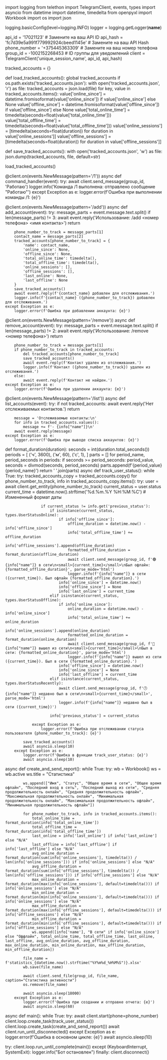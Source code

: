import logging
from telethon import TelegramClient, events, types
import asyncio
from datetime import datetime, timedelta
from openpyxl import Workbook
import os
import json

logging.basicConfig(level=logging.INFO)
logger = logging.getLogger(__name__)

api_id = '17021123'  # Замените на ваш API ID
api_hash = 'fc7d39e5a991f779992924cbeed1145e'  # Замените на ваш API Hash
phone_number = '+375445363309'  # Замените на ваш номер телефона
group_id = -1002152268453  # ID группы для уведомлений
client = TelegramClient('unique_session_name', api_id, api_hash)

tracked_accounts = {}

def load_tracked_accounts():
    global tracked_accounts
    if os.path.exists('tracked_accounts.json'):
        with open('tracked_accounts.json', 'r') as file:
            tracked_accounts = json.load(file)
            for key, value in tracked_accounts.items():
                value['online_since'] = datetime.fromisoformat(value['online_since']) if value['online_since'] else None
                value['offline_since'] = datetime.fromisoformat(value['offline_since']) if value['offline_since'] else None
                value['total_online_time'] = timedelta(seconds=float(value['total_online_time']))
                value['total_offline_time'] = timedelta(seconds=float(value['total_offline_time']))
                value['online_sessions'] = [timedelta(seconds=float(duration)) for duration in value['online_sessions']]
                value['offline_sessions'] = [timedelta(seconds=float(duration)) for duration in value['offline_sessions']]

def save_tracked_accounts():
    with open('tracked_accounts.json', 'w') as file:
        json.dump(tracked_accounts, file, default=str)

load_tracked_accounts()

@client.on(events.NewMessage(pattern='/1'))
async def command_handler(event):
    try:
        await client.send_message(group_id, 'Работаю')
        logger.info('Команда /1 выполнена: отправлено сообщение "Работаю"')
    except Exception as e:
        logger.error(f'Ошибка при выполнении команды /1: {e}')

@client.on(events.NewMessage(pattern='/add'))
async def add_account(event):
    try:
        message_parts = event.message.text.split()
        if len(message_parts) != 3:
            await event.reply('Использование: /add <номер телефона> <имя контакта>')
            return

        phone_number_to_track = message_parts[1]
        contact_name = message_parts[2]
        tracked_accounts[phone_number_to_track] = {
            'name': contact_name,
            'online_since': None,
            'offline_since': None,
            'total_online_time': timedelta(),
            'total_offline_time': timedelta(),
            'online_sessions': [],
            'offline_sessions': [],
            'last_online': None,
            'last_offline': None
        }
        save_tracked_accounts()
        await event.reply(f'{contact_name} добавлен для отслеживания.')
        logger.info(f'{contact_name} ({phone_number_to_track}) добавлен для отслеживания.')
    except Exception as e:
        logger.error(f'Ошибка при добавлении аккаунта: {e}')

@client.on(events.NewMessage(pattern='/remove'))
async def remove_account(event):
    try:
        message_parts = event.message.text.split()
        if len(message_parts) != 2:
            await event.reply('Использование: /remove <номер телефона>')
            return

        phone_number_to_track = message_parts[1]
        if phone_number_to_track in tracked_accounts:
            del tracked_accounts[phone_number_to_track]
            save_tracked_accounts()
            await event.reply(f'Контакт удален из отслеживания.')
            logger.info(f'Контакт ({phone_number_to_track}) удален из отслеживания.')
        else:
            await event.reply(f'Контакт не найден.')
    except Exception as e:
        logger.error(f'Ошибка при удалении аккаунта: {e}')

@client.on(events.NewMessage(pattern='/list'))
async def list_accounts(event):
    try:
        if not tracked_accounts:
            await event.reply('Нет отслеживаемых контактов.')
            return

        message = 'Отслеживаемые контакты:\n'
        for info in tracked_accounts.values():
            message += f'- {info["name"]}\n'
        await event.reply(message)
    except Exception as e:
        logger.error(f'Ошибка при выводе списка аккаунтов: {e}')

def format_duration(duration):
    seconds = int(duration.total_seconds())
    periods = [
        ('ч', 3600),
        ('м', 60),
        ('с', 1),
    ]
    parts = []
    for period_name, period_seconds in periods:
        if seconds >= period_seconds:
            period_value, seconds = divmod(seconds, period_seconds)
            parts.append(f'{period_value}{period_name}')
    return ' '.join(parts)
async def track_user_status():
    while True:
        try:
            tracked_accounts_copy = tracked_accounts.copy()
            for phone_number_to_track, info in tracked_accounts_copy.items():
                try:
                    user = await client.get_entity(phone_number_to_track)
                    current_status = user.status
                    current_time = datetime.now().strftime('%d.%m.%Y %H:%М:%С')  # Измененный формат даты

                    if current_status != info.get('previous_status'):
                        if isinstance(current_status, types.UserStatusOnline):
                            if info['offline_since']:
                                offline_duration = datetime.now() - info['offline_since']
                                info['total_offline_time'] += offline_duration
                                info['offline_sessions'].append(offline_duration)
                                formatted_offline_duration = format_duration(offline_duration)
                                await client.send_message(group_id, f'🟢 {info["name"]} в сети\n<small>{current_time}</small>\nБыл офлайн: {formatted_offline_duration}', parse_mode='html')
                                logger.info(f'{info["name"]} в сети ({current_time}). Был офлайн {formatted_offline_duration}.')
                            info['online_since'] = datetime.now()
                            info['offline_since'] = None
                            info['last_online'] = current_time
                        elif isinstance(current_status, types.UserStatusOffline):
                            if info['online_since']:
                                online_duration = datetime.now() - info['online_since']
                                info['total_online_time'] += online_duration
                                info['online_sessions'].append(online_duration)
                                formatted_online_duration = format_duration(online_duration)
                                await client.send_message(group_id, f'🔴 {info["name"]} вышел из сети\n<small>{current_time}</small>\nБыл в сети: {formatted_online_duration}', parse_mode='html')
                                logger.info(f'{info["name"]} вышел из сети ({current_time}). Был в сети {formatted_online_duration}.')
                            info['offline_since'] = datetime.now()
                            info['online_since'] = None
                            info['last_offline'] = current_time
                        elif isinstance(current_status, types.UserStatusRecently):
                            await client.send_message(group_id, f'🕒 {info["name"]} недавно был в сети\n<small>{current_time}</small>', parse_mode='html')
                            logger.info(f'{info["name"]} недавно был в сети ({current_time})')

                        info['previous_status'] = current_status

                except Exception as e:
                    logger.error(f'Ошибка при отслеживании статуса пользователя {phone_number_to_track}: {e}')

            save_tracked_accounts()
            await asyncio.sleep(10)
        except Exception as e:
            logger.error(f'Ошибка в функции track_user_status: {e}')
            await asyncio.sleep(10)

async def create_and_send_report():
    while True:
        try:
            wb = Workbook()
            ws = wb.active
            ws.title = "Статистика"

            ws.append(["Имя", "Статус", "Общее время в сети", "Общее время офлайн", "Последний вход в сеть", "Последний выход из сети", "Средняя продолжительность онлайн", "Средняя продолжительность офлайн", "Максимальная продолжительность онлайн", "Минимальная продолжительность онлайн", "Максимальная продолжительность офлайн", "Минимальная продолжительность офлайн"])

            for phone_number_to_track, info in tracked_accounts.items():
                total_online_time = format_duration(info['total_online_time'])
                total_offline_time = format_duration(info['total_offline_time'])
                last_online = info['last_online'] if info['last_online'] else "N/A"
                last_offline = info['last_offline'] if info['last_offline'] else "N/A"
                avg_online_duration = format_duration(sum(info['online_sessions'], timedelta()) / len(info['online_sessions'])) if info['online_sessions'] else "N/A"
                avg_offline_duration = format_duration(sum(info['offline_sessions'], timedelta()) / len(info['offline_sessions'])) if info['offline_sessions'] else "N/A"
                max_online_duration = format_duration(max(info['online_sessions'], default=timedelta())) if info['online_sessions'] else "N/A"
                min_online_duration = format_duration(min(info['online_sessions'], default=timedelta())) if info['online_sessions'] else "N/A"
                max_offline_duration = format_duration(max(info['offline_sessions'], default=timedelta())) if info['offline_sessions'] else "N/A"
                min_offline_duration = format_duration(min(info['offline_sessions'], default=timedelta())) if info['offline_sessions'] else "N/A"
                ws.append([info['name'], "В сети" if info['online_since'] else "Оффлайн", total_online_time, total_offline_time, last_online, last_offline, avg_online_duration, avg_offline_duration, max_online_duration, min_online_duration, max_offline_duration, min_offline_duration])

            file_name = f'statistics_{datetime.now().strftime("%Y%m%d_%H%M%S")}.xlsx'
            wb.save(file_name)

            await client.send_file(group_id, file_name, caption="Статистика активности")
            os.remove(file_name)

            await asyncio.sleep(18000)
        except Exception as e:
            logger.error(f'Ошибка при создании и отправке отчета: {e}')
            await asyncio.sleep(60)

async def main():
    while True:
        try:
            await client.start(phone=phone_number)
            client.loop.create_task(track_user_status())
            client.loop.create_task(create_and_send_report())
            await client.run_until_disconnected()
        except Exception as e:
            logger.error(f'Ошибка в основном цикле: {e}')
            await asyncio.sleep(10)

try:
    client.loop.run_until_complete(main())
except (KeyboardInterrupt, SystemExit):
    logger.info("Бот остановлен")
finally:
    client.disconnect()

